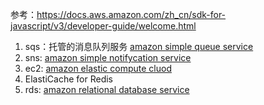 参考：https://docs.aws.amazon.com/zh_cn/sdk-for-javascript/v3/developer-guide/welcome.html
1. sqs：托管的消息队列服务 [amazon simple queue service](!https://docs.aws.amazon.com/zh_cn/sdk-for-javascript/v3/developer-guide/javascript_sqs_code_examples.html)
2. sns: [amazon simple notifycation service](!)
3. ec2: [amazon elastic compute cluod](!)
4. ElastiCache for Redis
5. rds: [amazon relational database service ](!)